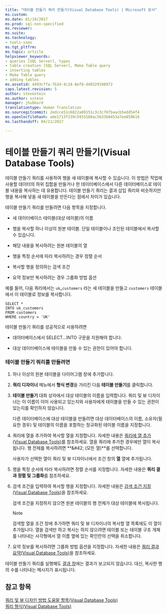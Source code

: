 ```yaml
---
title: "테이블 만들기 쿼리 만들기(Visual Database Tools) | Microsoft 문서"
ms.custom: 
ms.date: 01/19/2017
ms.prod: sql-non-specified
ms.reviewer: 
ms.suite: 
ms.technology:
- tools-ssms
ms.tgt_pltfrm: 
ms.topic: article
helpviewer_keywords:
- queries [SQL Server], types
- table creation [SQL Server], Make Table query
- inserting tables
- Make Table query
- adding tables
ms.assetid: 4493cffa-7b2d-4c24-8ef0-d49329198972
caps.latest.revision: 5
author: stevestein
ms.author: sstein
manager: jhubbard
translationtype: Human Translation
ms.sourcegitcommit: 2edcce51c6822a89151c3c3c76fbaacb5edd54f4
ms.openlocfilehash: ade1713f239c5933160ac5b33b8453a7ee859b16
ms.lasthandoff: 04/11/2017

---
```

# <a name="create-make-table-queries-visual-database-tools"></a>테이블 만들기 쿼리 만들기(Visual Database Tools)
테이블 만들기 쿼리를 사용하여 행을 새 테이블에 복사할 수 있습니다. 이 방법은 작업에 사용할 데이터의 하위 집합을 만들거나 한 데이터베이스에서 다른 데이터베이스로 테이블 내용을 복사하는 데 유용합니다. 테이블 만들기 쿼리는 결과 삽입 쿼리와 비슷하지만 행을 복사해 넣을 새 테이블을 만든다는 점에서 차이가 있습니다.  
  
테이블 만들기 쿼리를 만들려면 다음 항목을 지정합니다.  
  
-   새 데이터베이스 테이블(대상 테이블)의 이름  
  
-   행을 복사할 하나 이상의 원본 테이블. 단일 테이블이나 조인된 테이블에서 복사할 수 있습니다.  
  
-   해당 내용을 복사하려는 원본 테이블의 열  
  
-   행을 특정 순서에 따라 복사하려는 경우 정렬 순서  
  
-   복사할 행을 정의하는 검색 조건  
  
-   요약 정보만 복사하려는 경우 그룹화 방법 옵션  
  
예를 들어, 다음 쿼리에서는 `uk`_`customers` 라는 새 테이블을 만들고 `customers` 테이블에서 이 테이블로 정보를 복사합니다.  
  
```  
SELECT *   
INTO uk_customers  
FROM customers  
WHERE country = 'UK'  
```  
  
테이블 만들기 쿼리를 성공적으로 사용하려면  
  
-   데이터베이스에서 SELECT...INTO 구문을 지원해야 합니다.  
  
-   대상 데이터베이스에 테이블을 만들 수 있는 권한이 있어야 합니다.  
  
### <a name="to-create-a-make-table-query"></a>테이블 만들기 쿼리를 만들려면  
  
1.  하나 이상의 원본 테이블을 다이어그램 창에 추가합니다.  
  
2.  **쿼리 디자이너** 메뉴에서 **형식 변경**을 가리킨 다음 **테이블 만들기**를 클릭합니다.  
  
3.  **테이블 만들기** 대화 상자에서 대상 테이블의 이름을 입력합니다. 쿼리 및 뷰 디자이너는 이 이름이 이미 사용되고 있는지와 사용자에게 테이블을 만들 수 있는 권한이 있는지를 확인하지 않습니다.  
  
    다른 데이터베이스에 대상 테이블을 만들려면 대상 데이터베이스의 이름, 소유자(필요한 경우) 및 테이블의 이름을 포함하는 정규화된 테이블 이름을 지정합니다.  
  
4.  쿼리에 열을 추가하여 복사할 열을 지정합니다. 자세한 내용은 [쿼리에 열 추가(Visual Database Tools)](../../ssms/visual-db-tools/add-columns-to-queries-visual-database-tools.md)를 참조하세요. 열을 쿼리에 추가한 경우에만 열이 복사됩니다. 행 전체를 복사하려면 **\&#42; (모든 열)**를 선택합니다.  
  
    사용자가 선택한 열이 쿼리 및 뷰 디자이너에서 조건 창의 **열** 열에 추가됩니다.  
  
5.  행을 특정 순서에 따라 복사하려면 정렬 순서를 지정합니다. 자세한 내용은 **쿼리 결과 정렬 및 그룹화**를 참조하세요.  
  
6.  검색 조건을 입력하여 복사할 행을 지정합니다. 자세한 내용은 [검색 조건 지정(Visual Database Tools)](../../ssms/visual-db-tools/specify-search-criteria-visual-database-tools.md)을 참조하세요.  
  
    검색 조건을 지정하지 않으면 원본 테이블의 행 전체가 대상 테이블에 복사됩니다.  
  
    > [!NOTE]  
    > 검색할 열을 조건 창에 추가하면 쿼리 및 뷰 디자이너의 복사할 열 목록에도 이 열이 추가됩니다. 열을 검색만 하고 복사는 하지 않으려면 테이블 또는 테이블 구조 개체를 나타내는 사각형에서 열 이름 옆에 있는 확인란의 선택을 취소합니다.  
  
7.  요약 정보를 복사하려면 그룹화 방법 옵션을 지정합니다. 자세한 내용은 [쿼리 결과 요약(Visual Database Tools)](../../ssms/visual-db-tools/summarize-query-results-visual-database-tools.md)을 참조하세요.  
  
테이블 만들기 쿼리를 실행해도 [결과 창](../../ssms/visual-db-tools/results-pane-visual-database-tools.md)에는 결과가 보고되지 않습니다. 대신, 복사한 행의 수를 나타내는 메시지가 표시됩니다.  
  
## <a name="see-also"></a>참고 항목  
[쿼리 및 뷰 디자인 방법 도움말 항목(Visual Database Tools)](../../ssms/visual-db-tools/design-queries-and-views-how-to-topics-visual-database-tools.md)  
[쿼리 형식(Visual Database Tools)](../../ssms/visual-db-tools/types-of-queries-visual-database-tools.md)  
  


